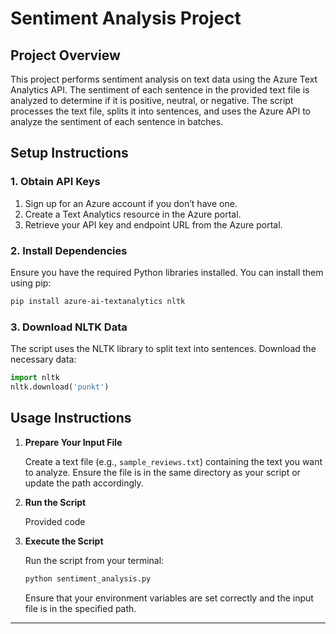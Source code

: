 
# Sentiment Analysis Project

## Project Overview

This project performs sentiment analysis on text data using the Azure Text Analytics API. The sentiment of each sentence in the provided text file is analyzed to determine if it is positive, neutral, or negative. The script processes the text file, splits it into sentences, and uses the Azure API to analyze the sentiment of each sentence in batches.

## Setup Instructions

### 1. Obtain API Keys

1. Sign up for an Azure account if you don’t have one.
2. Create a Text Analytics resource in the Azure portal.
3. Retrieve your API key and endpoint URL from the Azure portal.


### 2. Install Dependencies

Ensure you have the required Python libraries installed. You can install them using pip:

```bash
pip install azure-ai-textanalytics nltk
```

### 3. Download NLTK Data

The script uses the NLTK library to split text into sentences. Download the necessary data:

```python
import nltk
nltk.download('punkt')
```

## Usage Instructions

1. **Prepare Your Input File**

   Create a text file (e.g., `sample_reviews.txt`) containing the text you want to analyze. Ensure the file is in the same directory as your script or update the path accordingly.

2. **Run the Script**

   Provided code

3. **Execute the Script**

   Run the script from your terminal:

   ```bash
   python sentiment_analysis.py
   ```

   Ensure that your environment variables are set correctly and the input file is in the specified path.

---


